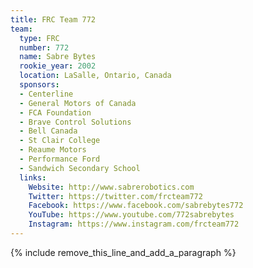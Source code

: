 ```yaml
---
title: FRC Team 772
team:
  type: FRC
  number: 772
  name: Sabre Bytes
  rookie_year: 2002
  location: LaSalle, Ontario, Canada
  sponsors:
  - Centerline
  - General Motors of Canada
  - FCA Foundation
  - Brave Control Solutions
  - Bell Canada
  - St Clair College
  - Reaume Motors
  - Performance Ford
  - Sandwich Secondary School
  links:
    Website: http://www.sabrerobotics.com
    Twitter: https://twitter.com/frcteam772
    Facebook: https://www.facebook.com/sabrebytes772
    YouTube: https://www.youtube.com/772sabrebytes
    Instagram: https://www.instagram.com/frcteam772
---
```


{% include remove_this_line_and_add_a_paragraph %}